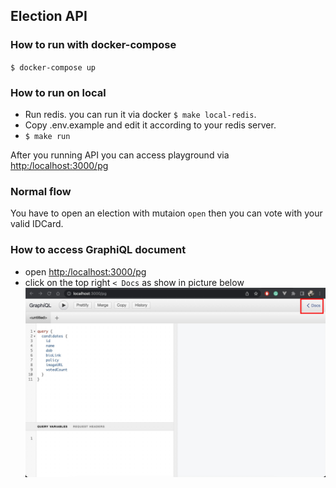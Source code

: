 ## Election API

### How to run with docker-compose

`$ docker-compose up`

### How to run on local

- Run redis. you can run it via docker `$ make local-redis`.
- Copy .env.example and edit it according to your redis server.
- `$ make run`

After you running API you can access playground via [http:/localhost:3000/pg](http:/localhost:3000/pg)

### Normal flow
You have to open an election with mutaion `open` then you can vote with your valid IDCard. 

### How to access GraphiQL document
- open [http:/localhost:3000/pg](http:/localhost:3000/pg)
- click on the top right `< Docs` as show in picture below ![access document](graphiql.jpg)

